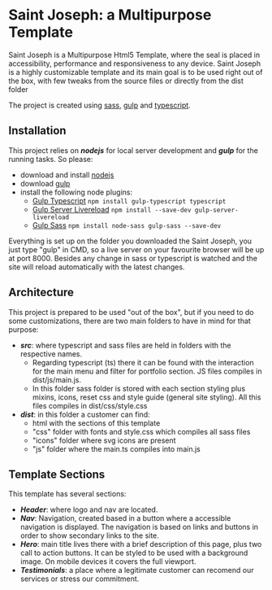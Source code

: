 # Saint Joseph: a Multipurpose Template

Saint Joseph is a Multipurpose Html5 Template, where the seal is placed in accessibility, performance and responsiveness to any device. Saint Joseph is a highly customizable template and its main goal is to be used right out of the box, with few tweaks from the source files or directly from the dist folder

The project is created using [sass](https://sass-lang.com/), [gulp](https://gulpjs.com/) and [typescript](https://www.typescriptlang.org/).

## Installation

This project relies on ***nodejs*** for local server development and ***gulp*** for the running tasks. 
So please:
* download and install [nodejs](https://nodejs.org/) 
* download [gulp](https://gulpjs.com/)
* install the following node plugins:
    * [Gulp Typescript](https://www.npmjs.com/package/gulp-typescript) `npm install gulp-typescript typescript`
    * [Gulp Server Livereload](https://www.npmjs.com/package/gulp-server-livereload) `npm install --save-dev gulp-server-livereload`
    * [Gulp Sass](https://www.npmjs.com/package/gulp-sass) `npm install node-sass gulp-sass --save-dev`

Everything is set up on the folder you downloaded the Saint Joseph, you just type "gulp" in CMD, so a live server on your favourite browser will be up at port 8000. Besides any change in sass or typescript is watched and the site will reload automatically with the latest changes.

## Architecture

This project is prepared to be used "out of the box", but if you need to do some customizations, there are two main folders to have in mind for that purpose:
* ***src***: where typescript and sass files are held in folders with the respective names. 
    * Regarding typescript (ts) there it can be found with the interaction for the main menu and filter for portfolio section. JS files compiles in dist/js/main.js. 
    * In this folder sass folder is stored with each section styling plus mixins, icons, reset css and style guide (general site styling). All this files compiles in dist/css/style.css
* ***dist***: in this folder a customer can find:
    *  html with the sections of this template
    *  "css" folder with fonts and style.css which compiles all sass files
    *  "icons" folder where svg icons are present
    * "js" folder where the main.ts compiles into main.js


## Template Sections

This template has several sections:

* ***Header***: where logo and nav are located.
* ***Nav***: Navigation, created based in a button where a accessible navigation is displayed. The navigation is based on links and buttons in order to show secondary links to the site.
* ***Hero***: main title lives there with a brief description of this page, plus two call to action buttons. It can be styled to be used with a background image. On mobile devices it covers the full viewport. 
* ***Testimonials***: a place where a legitimate customer can recomend our services or stress our commitment.
